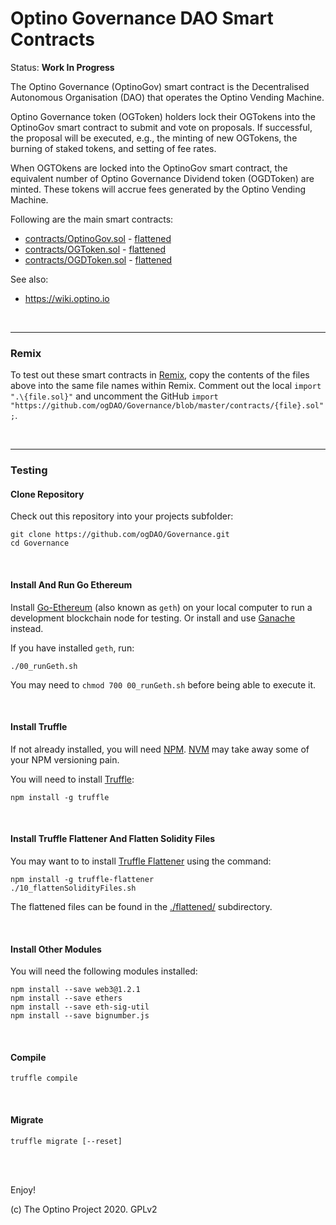 # Optino Governance DAO Smart Contracts

Status: **Work In Progress**

The Optino Governance (OptinoGov) smart contract is the Decentralised Autonomous Organisation (DAO) that operates the Optino Vending Machine.

Optino Governance token (OGToken) holders lock their OGTokens into the OptinoGov smart contract to submit and vote on proposals. If successful, the proposal will be executed, e.g., the minting of new OGTokens, the burning of staked tokens, and setting of fee rates.

When OGTOkens are locked into the OptinoGov smart contract, the equivalent number of Optino Governance Dividend token (OGDToken) are minted. These tokens will accrue fees generated by the Optino Vending Machine.

Following are the main smart contracts:

* [contracts/OptinoGov.sol](contracts/OptinoGov.sol) - [flattened](flattened/OptinoGov_flattened.sol)
* [contracts/OGToken.sol](contracts/OGToken.sol) - [flattened](flattened/OGToken_flattened.sol)
* [contracts/OGDToken.sol](contracts/OGDToken.sol) - [flattened](flattened/OGDToken_flattened.sol)

See also:

* https://wiki.optino.io

<br />

<hr />

### Remix

To test out these smart contracts in [Remix](http://remix.ethereum.org/), copy the contents of the files above into the same file names within Remix. Comment out the local `import ".\{file.sol}"` and uncomment the GitHub `import "https://github.com/ogDAO/Governance/blob/master/contracts/{file}.sol";`.

<br />

<hr />

### Testing

#### Clone Repository
Check out this repository into your projects subfolder:

```
git clone https://github.com/ogDAO/Governance.git
cd Governance
```

<br />

#### Install And Run Go Ethereum

Install [Go-Ethereum](https://github.com/ethereum/go-ethereum) (also known as `geth`) on your local computer to run a development blockchain node for testing. Or install and use [Ganache](https://www.trufflesuite.com/ganache) instead.

If you have installed `geth`, run:

```
./00_runGeth.sh
```

You may need to `chmod 700 00_runGeth.sh` before being able to execute it.

<br />

#### Install Truffle


If not already installed, you will need [NPM](https://www.npmjs.com/). [NVM](https://github.com/nvm-sh/nvm) may take away some of your NPM versioning pain.

You will need to install [Truffle](https://github.com/trufflesuite/truffle):

```
npm install -g truffle
```

<br />

#### Install Truffle Flattener And Flatten Solidity Files

You may want to to install [Truffle Flattener](https://github.com/nomiclabs/truffle-flattener) using the command:

```
npm install -g truffle-flattener
./10_flattenSolidityFiles.sh
```

The flattened files can be found in the [./flattened/](./flattened/) subdirectory.

<br />

#### Install Other Modules

You will need the following modules installed:

```
npm install --save web3@1.2.1
npm install --save ethers
npm install --save eth-sig-util
npm install --save bignumber.js

```

<br />

#### Compile

```
truffle compile
```

<br />

#### Migrate

```
truffle migrate [--reset]
```

<br />

<br />

Enjoy!

(c) The Optino Project 2020. GPLv2

